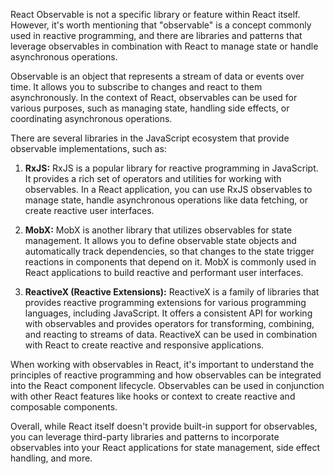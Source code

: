 React Observable is not a specific library or feature within React itself. However, it's worth mentioning that "observable" is a concept commonly used in reactive programming, and there are libraries and patterns that leverage observables in combination with React to manage state or handle asynchronous operations.

Observable is an object that represents a stream of data or events over time. It allows you to subscribe to changes and react to them asynchronously. In the context of React, observables can be used for various purposes, such as managing state, handling side effects, or coordinating asynchronous operations.

There are several libraries in the JavaScript ecosystem that provide observable implementations, such as:

1. **RxJS:** RxJS is a popular library for reactive programming in JavaScript. It provides a rich set of operators and utilities for working with observables. In a React application, you can use RxJS observables to manage state, handle asynchronous operations like data fetching, or create reactive user interfaces.
    
2. **MobX:** MobX is another library that utilizes observables for state management. It allows you to define observable state objects and automatically track dependencies, so that changes to the state trigger reactions in components that depend on it. MobX is commonly used in React applications to build reactive and performant user interfaces.
    
3. **ReactiveX (Reactive Extensions):** ReactiveX is a family of libraries that provides reactive programming extensions for various programming languages, including JavaScript. It offers a consistent API for working with observables and provides operators for transforming, combining, and reacting to streams of data. ReactiveX can be used in combination with React to create reactive and responsive applications.
    

When working with observables in React, it's important to understand the principles of reactive programming and how observables can be integrated into the React component lifecycle. Observables can be used in conjunction with other React features like hooks or context to create reactive and composable components.

Overall, while React itself doesn't provide built-in support for observables, you can leverage third-party libraries and patterns to incorporate observables into your React applications for state management, side effect handling, and more.